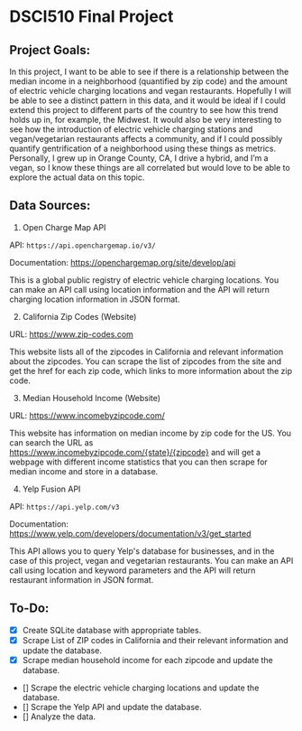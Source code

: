 # DSCI510 Final Project
## Project Goals:
In this project, I want to be able to see if there is a relationship between the median income in a neighborhood (quantified by zip code) and the amount of electric vehicle charging locations and vegan restaurants. Hopefully I will be able to see a distinct pattern in this data, and it would be ideal if I could extend this project to different parts of the country to see how this trend holds up in, for example, the Midwest. It would also be very interesting to see how the introduction of electric vehicle charging stations and vegan/vegetarian restaurants affects a community, and if I could possibly quantify gentrification of a neighborhood using these things as metrics. Personally, I grew up in Orange County, CA, I drive a hybrid, and I’m a vegan, so I know these things are all correlated but would love to be able to explore the actual data on this topic.

## Data Sources:
1. Open Charge Map API

API: `https://api.openchargemap.io/v3/`

Documentation: https://openchargemap.org/site/develop/api 

This is a global public registry of electric vehicle charging locations. You can make an API call using location information and the API will return charging location information in JSON format.

2. California Zip Codes (Website)

URL: https://www.zip-codes.com

This website lists all of the zipcodes in California and relevant information about the zipcodes. You can scrape the list of zipcodes from the site and get the href for each zip code, which links to more information about the zip code.

3. Median Household Income (Website)

URL: https://www.incomebyzipcode.com/ 

This website has information on median income by zip code for the US. You can search the URL as https://www.incomebyzipcode.com/{state}/{zipcode} and will get a webpage with different income statistics that you can then scrape for median income and store in a database.

4. Yelp Fusion API

API: `https://api.yelp.com/v3`

Documentation: https://www.yelp.com/developers/documentation/v3/get_started

This API allows you to query Yelp's database for businesses, and in the case of this project, vegan and vegetarian restaurants. You can make an API call using location and keyword parameters and the API will return restaurant information in JSON format.

## To-Do:
- [X] Create SQLite database with appropriate tables.
- [X] Scrape List of ZIP codes in California and their relevant information and update the database.
- [X] Scrape median household income for each zipcode and update the database.
- [] Scrape the electric vehicle charging locations and update the database.
- [] Scrape the Yelp API and update the database.
- [] Analyze the data.
